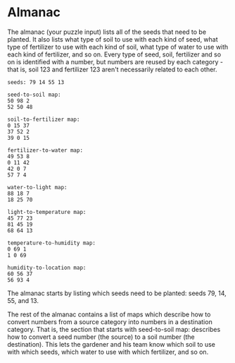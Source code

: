 # Almanac

The almanac (your puzzle input) lists all of the seeds that need to be planted.
It also lists what type of soil to use with each kind of seed, what type of 
fertilizer to use with each kind of soil, what type of water to 
use with each kind of fertilizer, and so on.
Every type of seed, soil, fertilizer and so on is identified with a number,
but numbers are reused by each category - that is, 
soil 123 and fertilizer 123 aren't necessarily related to each other.

```
seeds: 79 14 55 13

seed-to-soil map:
50 98 2
52 50 48

soil-to-fertilizer map:
0 15 37
37 52 2
39 0 15

fertilizer-to-water map:
49 53 8
0 11 42
42 0 7
57 7 4

water-to-light map:
88 18 7
18 25 70

light-to-temperature map:
45 77 23
81 45 19
68 64 13

temperature-to-humidity map:
0 69 1
1 0 69

humidity-to-location map:
60 56 37
56 93 4
```
The almanac starts by listing which seeds need to be planted: seeds 79, 14, 55, and 13.

The rest of the almanac contains a list of maps which describe how to convert 
numbers from a source category into numbers in a destination category.
That is, the section that starts with seed-to-soil map: describes how to convert a 
seed number (the source) to a soil number (the destination).
This lets the gardener and his team know which soil to use with which seeds,
which water to use with which fertilizer, and so on.
